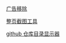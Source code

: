 [广告移除](https://chrome.google.com/webstore/detail/adblock/gighmmpiobklfepjocnamgkkbiglidom)

[整页截图工具](https://chrome.google.com/webstore/detail/blipshot-one-click-full-p/mdaboflcmhejfihjcbmdiebgfchigj)

[github 仓库目录显示器](https://chrome.google.com/webstore/detail/octotree/bkhaagjahfmjljalopjnoealnfndnagc)